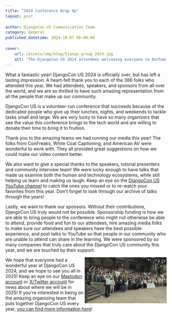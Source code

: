 ```yaml
---
title: "2024 Conference Wrap Up"
layout: post

author: DjangoCon US Communication Team
category: General
published_datetime: 2024-10-07 06:00:00

cover:
    url: /assets/img/blog/Django_group_2024.jpg
    alt: "The DjangoCon US 2024 attendees welcoming everyone to Durham, NC! It's hundreds of people standing with their arms extended outwards."
---
```


What a fantastic year! DjangoCon US 2024 is officially over, but has left a lasting impression. A heart-felt thank you to each of the 386 folks who attended this year. We had attendees, speakers, and sponsors from all over the world, and we are so thrilled to have such amazing representation from all the people that make up our community.

DjangoCon US is a volunteer-run conference that succeeds because of the dedicated people who give up their lunches, nights, and weekends to tackle tasks small and large. We are very lucky to have so many organizers that see the value this conference brings to the tech world and are willing to donate their time to bring it to fruition. 

Thank you to the amazing teams we had running our media this year! The folks from ConFreaks, White Coat Captioning, and American AV were wonderful to work with. They all provided great suggestions on how we could make our video content better.

We also want to give a special thanks to the speakers, tutorial presenters and community interview team! We were lucky enough to have talks that made us examine both the human and technology ecosystems, while still helping us learn and making us laugh. Keep an eye on the [DjangoCon US YouTube channel](https://www.youtube.com/channel/UC0yY6a79pPY9J0ShIHRf6yw) to catch the ones you missed or to re-watch your favorites from this year. Don't forget to look through our archive of talks through the years!

Lastly, we want to thank our sponsors. Without their contributions, DjangoCon US truly would not be possible. Sponsorship funding is how we are able to bring people to the conference who might not otherwise be able to attend, provide food and fun to our attendees, hire amazing media folks to make sure our attendees and speakers have the best possible experience, and post talks to YouTube so that people in our community who are unable to attend can share in the learning. We were sponsored by so many companies that truly care about the DjangoCon US community this year, and we are touched by their support.

<img src="/assets/img/blog/django_wave24.webp" loading="lazy" alt="The DjangoCon US 2024 attendees doing the wave" style="display:block; float:right;" />

We hope that everyone had a wonderful year at DjangoCon US 2024, and we hope to see you all in 2025! Keep an eye on our [Mastodon account](https://fosstodon.org/@djangocon) or [X/Twitter account](https://x.com/djangocon) for news about where we will be in 2025! If you're interested in being on the amazing organizing team that puts together DjangoCon US every year, [you can find more information here](/news/call-for-2025-volunteers/)!

